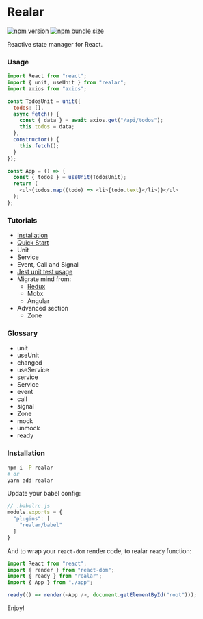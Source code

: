 # Realar

[![npm version](https://img.shields.io/npm/v/realar?style=flat-square)](https://www.npmjs.com/package/realar) [![npm bundle size](https://img.shields.io/bundlephobia/minzip/realar@0.1.0?style=flat-square)](https://bundlephobia.com/result?p=realar@0.1.0)

Reactive state manager for React.

### Usage

```javascript
import React from "react";
import { unit, useUnit } from "realar";
import axios from "axios";

const TodosUnit = unit({
  todos: [],
  async fetch() {
    const { data } = await axios.get("/api/todos");
    this.todos = data;
  },
  constructor() {
    this.fetch();
  }
});

const App = () => {
  const { todos } = useUnit(TodosUnit);
  return (
    <ul>{todos.map((todo) => <li>{todo.text}</li>)}</ul>
  );
};
```

### Tutorials

+ [Installation](./docs/installation.md)
+ [Quick Start](./docs/quick-start.md)
+ Unit
+ Service
+ Event, Call and Signal
+ [Jest unit test usage](./docs/jest.md)
+ Migrate mind from:
  + [Redux](./docs/migrate-from-redux.md)
  + Mobx
  + Angular
+ Advanced section
  + Zone

### Glossary

+ unit
+ useUnit
+ changed
+ useService
+ service
+ Service
+ event
+ call
+ signal
+ Zone
+ mock
+ unmock
+ ready


### Installation

```bash
npm i -P realar
# or
yarn add realar
```

Update your babel config:

```javascript
// .babelrc.js
module.exports = {
  "plugins": [
    "realar/babel"
  ]
}
```

And to wrap your `react-dom` render code, to realar `ready` function:

```javascript
import React from "react";
import { render } from "react-dom";
import { ready } from "realar";
import { App } from "./app";

ready(() => render(<App />, document.getElementById("root")));
```

Enjoy!

